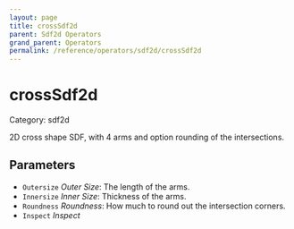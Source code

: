 ```yaml
---
layout: page
title: crossSdf2d
parent: Sdf2d Operators
grand_parent: Operators
permalink: /reference/operators/sdf2d/crossSdf2d
---
```


# crossSdf2d

Category: sdf2d



2D cross shape SDF, with 4 arms and option rounding of the intersections.

## Parameters

* `Outersize` *Outer Size*: The length of the arms.
* `Innersize` *Inner Size*: Thickness of the arms.
* `Roundness` *Roundness*: How much to round out the intersection corners.
* `Inspect` *Inspect*